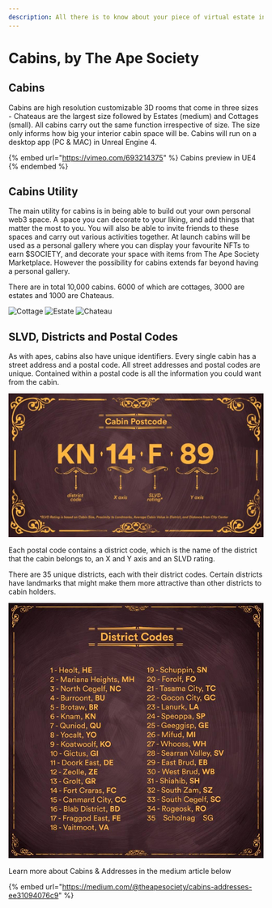 ```yaml
---
description: All there is to know about your piece of virtual estate in The Ape Society
---
```


# Cabins, by The Ape Society

## Cabins

Cabins are high resolution customizable 3D rooms that come in three sizes - Chateaus are the largest size followed by Estates (medium) and Cottages (small). All cabins carry out the same function irrespective of size. The size only informs how big your interior cabin space will be. Cabins will run on a desktop app (PC & MAC) in Unreal Engine 4.&#x20;

{% embed url="https://vimeo.com/693214375" %}
Cabins preview in UE4&#x20;
{% endembed %}

## Cabins Utility

The main utility for cabins is in being able to build out your own personal web3 space. A space you can decorate to your liking, and add things that matter the most to you. You will also be able to invite friends to these spaces and carry out various activities together. At launch cabins will be used as a personal gallery where you can display your favourite NFTs to earn $SOCIETY, and decorate your space with items from The Ape Society Marketplace. However the possibility for cabins extends far beyond having a personal gallery.&#x20;

There are in total 10,000 cabins. 6000 of which are cottages, 3000 are estates and 1000 are Chateaus.

![Cottage](../../../.gitbook/assets/cottage.gif) ![Estate](../../../.gitbook/assets/estate.gif) ![Chateau](../../../.gitbook/assets/gif-chateau.gif)

## SLVD, Districts and Postal Codes

As with apes, cabins also have unique identifiers. Every single cabin has a street address and a postal code. All street addresses and postal codes are unique. Contained within a postal code is all the information you could want from the cabin.

![Postal Code](../../../.gitbook/assets/postal-code.jpeg)

Each postal code contains a district code, which is the name of the district that the cabin belongs to, an X and Y axis and an SLVD rating.

There are 35 unique districts, each with their district codes. Certain districts have landmarks that might make them more attractive than other districts to cabin holders.

![District Codes](../../../.gitbook/assets/codes.jpeg)

Learn more about Cabins & Addresses in the medium article below&#x20;

{% embed url="https://medium.com/@theapesociety/cabins-addresses-ee31094076c9" %}
